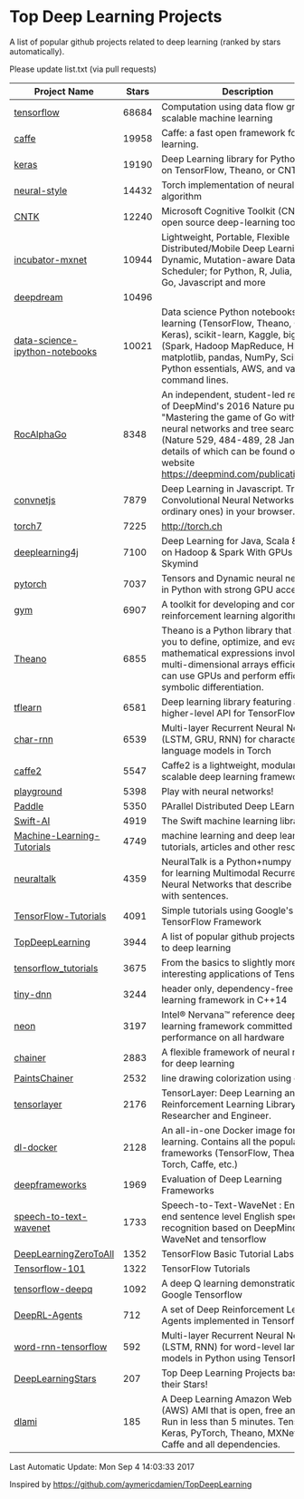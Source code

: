 # Top Deep Learning Projects
A list of popular github projects related to deep learning (ranked by stars automatically).

Please update list.txt (via pull requests)

| Project Name| Stars | Description 
| ------- | ------ | ------  
| [tensorflow](https://github.com/tensorflow/tensorflow) | 68684 | Computation using data flow graphs for scalable machine learning |  
| [caffe](https://github.com/BVLC/caffe) | 19958 | Caffe: a fast open framework for deep learning. |  
| [keras](https://github.com/fchollet/keras) | 19190 | Deep Learning library for Python. Runs on TensorFlow, Theano, or CNTK. |  
| [neural-style](https://github.com/jcjohnson/neural-style) | 14432 | Torch implementation of neural style algorithm |  
| [CNTK](https://github.com/Microsoft/CNTK) | 12240 | Microsoft Cognitive Toolkit (CNTK), an open source deep-learning toolkit |  
| [incubator-mxnet](https://github.com/apache/incubator-mxnet) | 10944 | Lightweight, Portable, Flexible Distributed/Mobile Deep Learning with Dynamic, Mutation-aware Dataflow Dep Scheduler; for Python, R, Julia, Scala, Go, Javascript and more |  
| [deepdream](https://github.com/google/deepdream) | 10496 |  |  
| [data-science-ipython-notebooks](https://github.com/donnemartin/data-science-ipython-notebooks) | 10021 | Data science Python notebooks: Deep learning (TensorFlow, Theano, Caffe, Keras), scikit-learn, Kaggle, big data (Spark, Hadoop MapReduce, HDFS), matplotlib, pandas, NumPy, SciPy, Python essentials, AWS, and various command lines. |  
| [RocAlphaGo](https://github.com/Rochester-NRT/RocAlphaGo) | 8348 | An independent, student-led replication of DeepMind's 2016 Nature publication, "Mastering the game of Go with deep neural networks and tree search" (Nature 529, 484-489, 28 Jan 2016), details of which can be found on their website https://deepmind.com/publications.html. |  
| [convnetjs](https://github.com/karpathy/convnetjs) | 7879 | Deep Learning in Javascript. Train Convolutional Neural Networks (or ordinary ones) in your browser. |  
| [torch7](https://github.com/torch/torch7) | 7225 | http://torch.ch |  
| [deeplearning4j](https://github.com/deeplearning4j/deeplearning4j) | 7100 | Deep Learning for Java, Scala & Clojure on Hadoop & Spark With GPUs - From Skymind |  
| [pytorch](https://github.com/pytorch/pytorch) | 7037 | Tensors and Dynamic neural networks in Python  with strong GPU acceleration |  
| [gym](https://github.com/openai/gym) | 6907 | A toolkit for developing and comparing reinforcement learning algorithms. |  
| [Theano](https://github.com/Theano/Theano) | 6855 | Theano is a Python library that allows you to define, optimize, and evaluate mathematical expressions involving multi-dimensional arrays efficiently. It can use GPUs and perform efficient symbolic differentiation. |  
| [tflearn](https://github.com/tflearn/tflearn) | 6581 | Deep learning library featuring a higher-level API for TensorFlow. |  
| [char-rnn](https://github.com/karpathy/char-rnn) | 6539 | Multi-layer Recurrent Neural Networks (LSTM, GRU, RNN) for character-level language models in Torch |  
| [caffe2](https://github.com/caffe2/caffe2) | 5547 | Caffe2 is a lightweight, modular, and scalable deep learning framework. |  
| [playground](https://github.com/tensorflow/playground) | 5398 | Play with neural networks! |  
| [Paddle](https://github.com/PaddlePaddle/Paddle) | 5350 | PArallel Distributed Deep LEarning |  
| [Swift-AI](https://github.com/Swift-AI/Swift-AI) | 4919 | The Swift machine learning library. |  
| [Machine-Learning-Tutorials](https://github.com/ujjwalkarn/Machine-Learning-Tutorials) | 4749 | machine learning and deep learning tutorials, articles and other resources  |  
| [neuraltalk](https://github.com/karpathy/neuraltalk) | 4359 | NeuralTalk is a Python+numpy project for learning Multimodal Recurrent Neural Networks that describe images with sentences. |  
| [TensorFlow-Tutorials](https://github.com/nlintz/TensorFlow-Tutorials) | 4091 | Simple tutorials using Google's TensorFlow Framework |  
| [TopDeepLearning](https://github.com/aymericdamien/TopDeepLearning) | 3944 | A list of popular github projects related to deep learning |  
| [tensorflow_tutorials](https://github.com/pkmital/tensorflow_tutorials) | 3675 | From the basics to slightly more interesting applications of Tensorflow |  
| [tiny-dnn](https://github.com/tiny-dnn/tiny-dnn) | 3244 | header only, dependency-free deep learning framework in C++14 |  
| [neon](https://github.com/NervanaSystems/neon) | 3197 | Intel® Nervana™ reference deep learning framework committed to best performance on all hardware |  
| [chainer](https://github.com/chainer/chainer) | 2883 | A flexible framework of neural networks for deep learning |  
| [PaintsChainer](https://github.com/pfnet/PaintsChainer) | 2532 | line drawing colorization using chainer |  
| [tensorlayer](https://github.com/zsdonghao/tensorlayer) | 2176 | TensorLayer: Deep Learning and Reinforcement Learning Library for Researcher and Engineer. |  
| [dl-docker](https://github.com/floydhub/dl-docker) | 2128 | An all-in-one Docker image for deep learning. Contains all the popular DL frameworks (TensorFlow, Theano, Torch, Caffe, etc.) |  
| [deepframeworks](https://github.com/zer0n/deepframeworks) | 1969 | Evaluation of Deep Learning Frameworks |  
| [speech-to-text-wavenet](https://github.com/buriburisuri/speech-to-text-wavenet) | 1733 | Speech-to-Text-WaveNet : End-to-end sentence level English speech recognition based on DeepMind's WaveNet and tensorflow |  
| [DeepLearningZeroToAll](https://github.com/hunkim/DeepLearningZeroToAll) | 1352 | TensorFlow Basic Tutorial Labs |  
| [Tensorflow-101](https://github.com/sjchoi86/Tensorflow-101) | 1322 | TensorFlow Tutorials |  
| [tensorflow-deepq](https://github.com/siemanko/tensorflow-deepq) | 1092 | A deep Q learning demonstration using Google Tensorflow |  
| [DeepRL-Agents](https://github.com/awjuliani/DeepRL-Agents) | 712 | A set of Deep Reinforcement Learning Agents implemented in Tensorflow. |  
| [word-rnn-tensorflow](https://github.com/hunkim/word-rnn-tensorflow) | 592 | Multi-layer Recurrent Neural Networks (LSTM, RNN) for word-level language models in Python using TensorFlow. |  
| [DeepLearningStars](https://github.com/hunkim/DeepLearningStars) | 207 | Top Deep Learning Projects based on their Stars! |  
| [dlami](https://github.com/ritchieng/dlami) | 185 | A Deep Learning Amazon Web Service (AWS) AMI that is open, free and works. Run in less than 5 minutes. TensorFlow, Keras, PyTorch, Theano, MXNet, CNTK, Caffe and all dependencies. |  

Last Automatic Update: Mon Sep  4 14:03:33 2017

Inspired by https://github.com/aymericdamien/TopDeepLearning